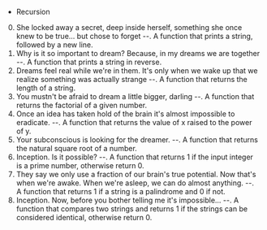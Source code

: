  - Recursion
0. She locked away a secret, deep inside herself, something she once knew to be true... but chose to forget
	--. A function that prints a string, followed by a new line.
1. Why is it so important to dream? Because, in my dreams we are together
	--. A function that prints a string in reverse.
2. Dreams feel real while we're in them. It's only when we wake up that we realize something was actually strange
	--. A function that returns the length of a string.
3. You mustn't be afraid to dream a little bigger, darling
	--. A function that returns the factorial of a given number.
4. Once an idea has taken hold of the brain it's almost impossible to eradicate.
	--. A function that returns the value of x raised to the power of y.
5. Your subconscious is looking for the dreamer.
	--. A function that returns the natural square root of a number.
6. Inception. Is it possible?
	--. A function that returns 1 if the input integer is a prime number, otherwise return 0.
7. They say we only use a fraction of our brain's true potential. Now that's when we're awake. When we're asleep, we can do almost anything.
	--. A function that returns 1 if a string is a palindrome and 0 if not.
8. Inception. Now, before you bother telling me it's impossible...
	--. A function that compares two strings and returns 1 if the strings can be considered identical, otherwise return 0.
